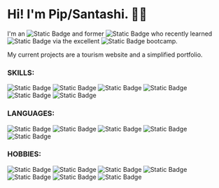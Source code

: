 # Hi! I'm Pip/Santashi. 🦇💖

I'm an ![Static Badge](https://img.shields.io/badge/AUTHOR-green?style=flat) and former ![Static Badge](https://img.shields.io/badge/ENGLISH_TEACHER-purple?style=flat) who recently learned ![Static Badge](https://img.shields.io/badge/JAVASCRIPT-blue?style=plastic) via the excellent ![Static Badge](https://img.shields.io/badge/NORTHCODERS-%23eb4034?style=plastic)
 bootcamp.

 My current projects are a tourism website and a simplified portfolio.

### SKILLS:

![Static Badge](https://img.shields.io/badge/JAVASCRIPT-red?style=for-the-badge&logo=javascript&logoColor=%23ffffff)
![Static Badge](https://img.shields.io/badge/HTML-orange?style=for-the-badge&logo=html5&logoColor=%23ffffff)
![Static Badge](https://img.shields.io/badge/CSS-yellow?style=for-the-badge&logo=html5&logoColor=%23ffffff)
![Static Badge](https://img.shields.io/badge/CLIPSTUDIO-green?style=for-the-badge)
![Static Badge](https://img.shields.io/badge/PHOTOSHOP-blue?style=for-the-badge)
![Static Badge](https://img.shields.io/badge/PROCREATE-indigo?style=for-the-badge)

### LANGUAGES:

![Static Badge](https://img.shields.io/badge/%E2%98%85%E2%98%85%E2%98%85-%23f2f2f2?style=for-the-badge&label=ENGLISH&labelColor=red)
![Static Badge](https://img.shields.io/badge/%E2%98%85%E2%98%85%E2%98%86-%23f2f2f2?style=for-the-badge&label=JAPANESE&labelColor=orange)
![Static Badge](https://img.shields.io/badge/%E2%98%85%E2%98%85%E2%98%86-%23f2f2f2?style=for-the-badge&label=LATIN&labelColor=yellow)
![Static Badge](https://img.shields.io/badge/%E2%98%85%E2%98%85%E2%98%86-%23f2f2f2?style=for-the-badge&label=ANCIENT%20GREEK&labelColor=green)
![Static Badge](https://img.shields.io/badge/%E2%98%85%E2%98%86%E2%98%86-%23f2f2f2?style=for-the-badge&label=GERMAN&labelColor=blue)


### HOBBIES:

![Static Badge](https://img.shields.io/badge/WRITING-red?style=for-the-badge)
![Static Badge](https://img.shields.io/badge/DRAWING-orange?style=for-the-badge)
![Static Badge](https://img.shields.io/badge/READING-yellow?style=for-the-badge)
![Static Badge](https://img.shields.io/badge/HIKING-green?style=for-the-badge)
![Static Badge](https://img.shields.io/badge/GAMES-blue?style=for-the-badge)
![Static Badge](https://img.shields.io/badge/PHOTOGRAPHY-indigo?style=for-the-badge)
![Static Badge](https://img.shields.io/badge/DESIGN-violet?style=for-the-badge)

<!--
**santashifinn/santashifinn** is a ✨ _special_ ✨ repository because its `README.md` (this file) appears on your GitHub profile.

Here are some ideas to get you started:

- 🔭 I’m currently working on ...
- 🌱 I’m currently learning ...
- 👯 I’m looking to collaborate on ...
- 🤔 I’m looking for help with ...
- 💬 Ask me about ...
- 📫 How to reach me: ...
- 😄 Pronouns: ...
- ⚡ Fun fact: ...
-->
